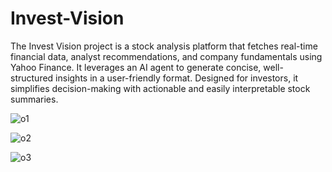 ﻿# Invest-Vision


The Invest Vision project is a stock analysis platform that fetches real-time financial data, analyst recommendations, and company fundamentals using Yahoo Finance. It leverages an AI agent to generate concise, well-structured insights in a user-friendly format. Designed for investors, it simplifies decision-making with actionable and easily interpretable stock summaries.


![o1](https://github.com/user-attachments/assets/5e235032-29b4-4957-836a-9c681a56bd65)


![o2](https://github.com/user-attachments/assets/43e3e0b5-f465-4e95-bd5f-46fdb0cf676a)


![o3](https://github.com/user-attachments/assets/19edad58-3bc2-4c55-9577-2e7495d060c1)
